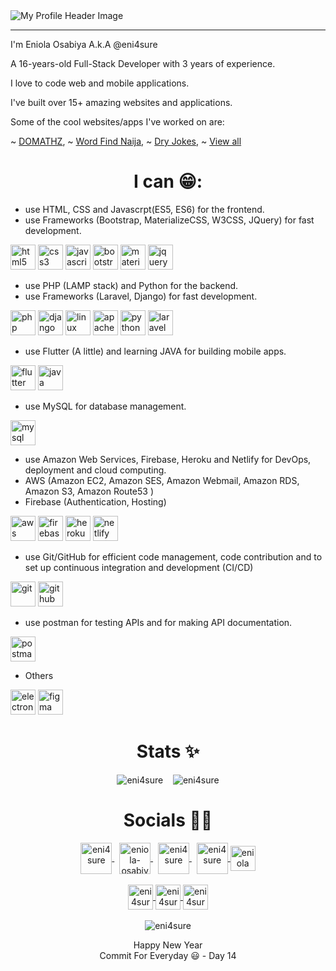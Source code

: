 <!-- <h1 align="center"> Hi there 👋🏾 </h1> -->
<img src="https://raw.githubusercontent.com/eni4sure/eni4sure/master/header.png" alt="My Profile Header Image" /> 

<hr>

I'm Eniola Osabiya A.k.A @eni4sure

A 16-years-old Full-Stack Developer with 3 years of experience.

I love to code web and mobile applications.

I've built over 15+ amazing websites and applications.

Some of the cool websites/apps I've worked on are:

~ [DOMATHZ](https://oandoideas.github.io/domathz), 
~ [Word Find Naija](https://oandoideas.github.io/word-find-naija), 
~ [Dry Jokes](https://eni4sure.github.io/dryjokes), 
~ [View all](https://github.com/eni4sure?tab=repositories)

<h1 align="center">I can 😁:</h1>


- use HTML, CSS and Javascrpt(ES5, ES6) for the frontend.
- use Frameworks (Bootstrap, MaterializeCSS, W3CSS, JQuery) for fast development.
<p>
    <img src="https://devicons.github.io/devicon/devicon.git/icons/html5/html5-original-wordmark.svg" alt="html5" height="40"/> 
    <img src="https://devicons.github.io/devicon/devicon.git/icons/css3/css3-original-wordmark.svg" alt="css3" height="40"/> 
    <img src="https://devicons.github.io/devicon/devicon.git/icons/javascript/javascript-original.svg" alt="javascript" height="40"/> 
    <img src="https://devicons.github.io/devicon/devicon.git/icons/bootstrap/bootstrap-plain.svg" alt="bootstrap" height="40"/> 
    <img src="https://raw.githubusercontent.com/prplx/svg-logos/5585531d45d294869c4eaab4d7cf2e9c167710a9/svg/materialize.svg" alt="materialize" height="40"/> 
    <img src="https://devicon.dev/devicon.git/icons/jquery/jquery-original-wordmark.svg" alt="jquery" height="40"/> 
</p>


- use PHP (LAMP stack) and Python for the backend.
- use Frameworks (Laravel, Django) for fast development.
<p>
    <img src="https://devicon.dev/devicon.git/icons/php/php-original.svg" alt="php" height="40"/> 
    <img src="https://devicons.github.io/devicon/devicon.git/icons/django/django-original.svg" alt="django" height="40"/>
    <img src="https://devicons.github.io/devicon/devicon.git/icons/linux/linux-original.svg" alt="linux" height="40"/> 
    <img src="https://www.vectorlogo.zone/logos/apache/apache-official.svg" alt="apache" height="40"/> 
    <img src="https://devicons.github.io/devicon/devicon.git/icons/python/python-original.svg" alt="python" height="40"/> 
    <img src="https://devicons.github.io/devicon/devicon.git/icons/laravel/laravel-plain-wordmark.svg" alt="laravel" height="40"/> 
</p>


- use Flutter (A little) and learning JAVA for building mobile apps.
<p>
    <img src="https://www.vectorlogo.zone/logos/flutterio/flutterio-icon.svg" alt="flutter" height="40"/> 
    <img src="https://devicon.dev/devicon.git/icons/java/java-original-wordmark.svg" alt="java" height="40"/> 
</p>


- use MySQL for database management.
<p>
    <img src="https://devicons.github.io/devicon/devicon.git/icons/mysql/mysql-original-wordmark.svg" alt="mysql" height="40"/>
</p>


- use Amazon Web Services, Firebase, Heroku and Netlify for DevOps, deployment and cloud computing.
- AWS (Amazon EC2, Amazon SES, Amazon Webmail, Amazon RDS, Amazon S3, Amazon Route53 )
- Firebase (Authentication, Hosting)
<p>
    <img src="https://devicons.github.io/devicon/devicon.git/icons/amazonwebservices/amazonwebservices-original-wordmark.svg" alt="aws" height="40"/> 
    <img src="https://www.vectorlogo.zone/logos/firebase/firebase-ar21.svg" alt="firebase" height="40"/>
    <img src="https://www.vectorlogo.zone/logos/heroku/heroku-ar21.svg" alt="heroku" height="40"/>
    <img src="https://www.vectorlogo.zone/logos/netlify/netlify-ar21.svg" alt="netlify" height="40"/>
</p>


- use Git/GitHub for efficient code management, code contribution and to set up continuous integration and development (CI/CD)
<p>
    <img src="https://www.vectorlogo.zone/logos/git-scm/git-scm-ar21.svg" alt="git" height="40"/> 
    <img src="https://www.vectorlogo.zone/logos/github/github-ar21.svg" alt="github" height="40"/> 
</p>


- use postman for testing APIs and for making API documentation.
<p>
    <img src="https://www.vectorlogo.zone/logos/getpostman/getpostman-ar21.svg" alt="postman" height="40"/> 
</p>


- Others
<p>
    <img src="https://devicons.github.io/devicon/devicon.git/icons/electron/electron-original.svg" alt="electron" height="40"/> 
    <img src="https://www.vectorlogo.zone/logos/figma/figma-icon.svg" alt="figma" height="40"/> 
</p>

<h1 align="center">Stats ✨</h1>

<div align="center">
    <img src="https://github-readme-stats.vercel.app/api/top-langs/?username=eni4sure&layout=compact" alt="eni4sure" />
    &nbsp;&nbsp;
    <img src="https://github-readme-stats.vercel.app/api?username=eni4sure&show_icons=true" alt="eni4sure" />
</div>


<h1 align="center">Socials 🤝🏾</h1>

<p align="center">
    <a href="https://twitter.com/eni4sure" target="_blank">
        <img align="center" src="https://devicon.dev/devicon.git/icons/twitter/twitter-original.svg" alt="eni4sure" height="50" />
    </a>
    &nbsp;
    <a href="https://linkedin.com/in/eniola-osabiya" target="_blank"
        ><img align="center" src="https://www.vectorlogo.zone/logos/linkedin/linkedin-icon.svg" alt="eniola-osabiya" height="50" />
    </a>
    &nbsp;
    <a href="https://fb.com/eni4sure" target="_blank">
        <img align="center" src="https://www.vectorlogo.zone/logos/facebook/facebook-official.svg" alt="eni4sure" height="50" />
    </a>
    &nbsp;
    <a href="https://instagram.com/eni4sure" target="_blank">
        <img align="center" src="https://www.vectorlogo.zone/logos/instagram/instagram-icon.svg" alt="eni4sure" height="50" />
    </a>
    <a href="https://youtube.com/channel/UC1gDGAEXp0yC7cY5aGQld1w" target="_blank">
        <img align="center" src="https://www.vectorlogo.zone/logos/youtube/youtube-icon.svg" alt="eniola osabiya" height="40" />
    </a>
    <br><br>
    <a href="https://kaggle.com/eni4sure" target="_blank">
        <img align="center" src="https://www.vectorlogo.zone/logos/kaggle/kaggle-icon.svg" alt="eni4sure" height="40" />
    </a>
    <a href="https://www.hackerrank.com/eni4sure" target="_blank">
        <img align="center" src="https://cdn.jsdelivr.net/npm/simple-icons@3.0.1/icons/hackerrank.svg" alt="eni4sure" height="40" />
    </a>
    <a href="https://www.leetcode.com/eni4sure" target="_blank">
        <img align="center" src="https://cdn.jsdelivr.net/npm/simple-icons@3.0.1/icons/leetcode.svg" alt="eni4sure" height="40" />
    </a>
    <br><br>
    <img src="https://komarev.com/ghpvc/?username=eni4sure" alt="eni4sure" />
</p>

<p align="center">
    Happy New Year
    <br />
    Commit For Everyday 😃 - Day 14
</p>
